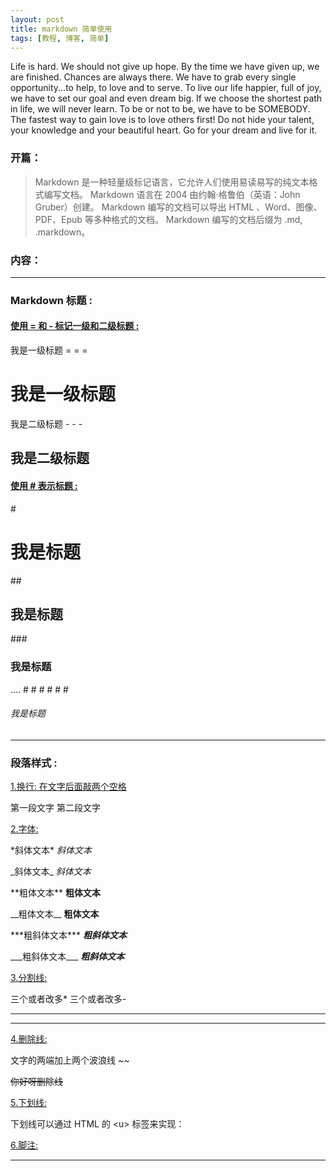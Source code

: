```yaml
---
layout: post
title: markdown 简单使用
tags: [教程, 博客, 简单]
---
```

Life is hard. We should not give up hope. By the time we have given up, we are finished. Chances are always there. We have to grab every single opportunity...to help, to love and to serve. To live our life happier, full of joy, we have to set our goal and even dream big. If we choose the shortest path in life, we will never learn. To be or not to be, we have to be SOMEBODY. The fastest way to gain love is to love others first! Do not hide your talent, your knowledge and your beautiful heart. Go for your dream and live for it.

### 开篇：
> Markdown 是一种轻量级标记语言，它允许人们使用易读易写的纯文本格式编写文档。
> Markdown 语言在 2004 由约翰·格鲁伯（英语：John Gruber）创建。
> Markdown 编写的文档可以导出 HTML 、Word、图像、PDF、Epub 等多种格式的文档。
>Markdown 编写的文档后缀为 .md, .markdown。

### 内容：


***
### Markdown 标题 :

#### <u>使用 = 和 - 标记一级和二级标题 :</u>

我是一级标题
\= \= \=

我是一级标题
===

我是二级标题
\- \- \-

我是二级标题
---
#### <u>使用 \# 表示标题 :</u>
\#
# 我是标题
\#\#
## 我是标题
\#\#\#
### 我是标题
\.\.\.\.
\# \# \# \# \# \#
###### 我是标题
***
### 段落样式 :

<u>1.换行: 在文字后面敲两个空格</u>

第一段文字
第二段文字

<u>2.字体:  </u>

\*斜体文本\*
*斜体文本*

\_斜体文本\_
_斜体文本_

\*\*粗体文本**
**粗体文本**

\_\_粗体文本__
__粗体文本__

\*\*\*粗斜体文本***
***粗斜体文本***

\_\_\_粗斜体文本___
___粗斜体文本___

<u>3.分割线:</u>

三个或者改多*
三个或者改多-
***
---

<u>4.删除线:</u>

文字的两端加上两个波浪线 ~~

~~你好呀删除线~~

<u>5.下划线:</u>

下划线可以通过 HTML 的 \<u> 标签来实现：

<u>6.脚注:</u>

[^1]:脚注







***
